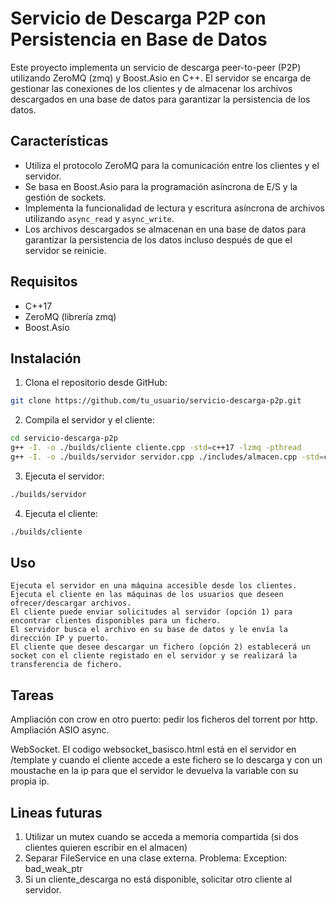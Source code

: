 # Servicio de Descarga P2P con Persistencia en Base de Datos

Este proyecto implementa un servicio de descarga peer-to-peer (P2P) utilizando ZeroMQ (zmq) y Boost.Asio en C++. El servidor se encarga de gestionar las conexiones de los clientes y de almacenar los archivos descargados en una base de datos para garantizar la persistencia de los datos.

## Características

- Utiliza el protocolo ZeroMQ para la comunicación entre los clientes y el servidor.
- Se basa en Boost.Asio para la programación asíncrona de E/S y la gestión de sockets.
- Implementa la funcionalidad de lectura y escritura asíncrona de archivos utilizando `async_read` y `async_write`.
- Los archivos descargados se almacenan en una base de datos para garantizar la persistencia de los datos incluso después de que el servidor se reinicie.

## Requisitos

- C++17
- ZeroMQ (librería zmq)
- Boost.Asio

## Instalación

1. Clona el repositorio desde GitHub:

```bash
git clone https://github.com/tu_usuario/servicio-descarga-p2p.git
```
2. Compila el servidor y el cliente:

```bash
cd servicio-descarga-p2p
g++ -I. -o ./builds/cliente cliente.cpp -std=c++17 -lzmq -pthread
g++ -I. -o ./builds/servidor servidor.cpp ./includes/almacen.cpp -std=c++17 -lzmq
```
3. Ejecuta el servidor:
```bash
./builds/servidor
```
4. Ejecuta el cliente:
```bash
./builds/cliente
```

## Uso

    Ejecuta el servidor en una máquina accesible desde los clientes.
    Ejecuta el cliente en las máquinas de los usuarios que deseen ofrecer/descargar archivos.
    El cliente puede enviar solicitudes al servidor (opción 1) para encontrar clientes disponibles para un fichero.
    El servidor busca el archivo en su base de datos y le envía la dirección IP y puerto.
    El cliente que desee descargar un fichero (opción 2) establecerá un socket con el cliente registado en el servidor y se realizará la transferencia de fichero.

## Tareas
Ampliación con crow en otro puerto: pedir los ficheros del torrent por http.
Ampliación ASIO async.

WebSocket. 
    El codigo websocket_basisco.html está en el servidor en /template y cuando el cliente accede a este fichero 
    se lo descarga y con un moustache en la ip para que el servidor le devuelva la variable con su propia ip.



## Lineas futuras
1. Utilizar un mutex cuando se acceda a memoria compartida (si dos clientes quieren escribir en el almacen)
2. Separar FileService en una clase externa. Problema: Exception: bad_weak_ptr
3. Si un cliente_descarga no está disponible, solicitar otro cliente al servidor.
